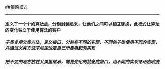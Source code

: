 ##策略模式

-------

#### 定义了一个个的算法族，分别封装起来，让他们之间可以相互替换，此模式让算法的变化独立于使用算法的客户


##### 子类复用父类方法，定义接口，分别有不同的实现，不同的子类使用不同的实现，并通过父类方法来动态设定自己所要用到的实现

##### 把不变的地方放在父类里继承，需要变化的抽象成接口，用不同的实现来动态改变

##